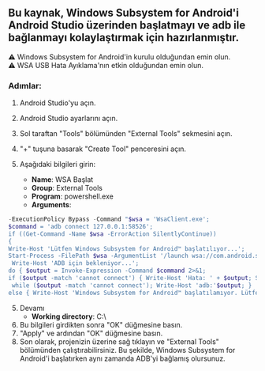 ## Bu kaynak, Windows Subsystem for Android'i Android Studio üzerinden başlatmayı ve adb ile bağlanmayı kolaylaştırmak için hazırlanmıştır.

⚠️ Windows Subsystem for Android'in kurulu olduğundan emin olun. <br>
⚠️ WSA USB Hata Ayıklama'nın etkin olduğundan emin olun.

### Adımlar:

1. Android Studio'yu açın.
2. Android Studio ayarlarını açın.
3. Sol taraftan "Tools" bölümünden "External Tools" sekmesini açın.
4. "+" tuşuna basarak "Create Tool" penceresini açın.
5. Aşağıdaki bilgileri girin:

   - **Name**: WSA Başlat
   - **Group**: External Tools
   - **Program**: powershell.exe
   - **Arguments**:
```powershell
-ExecutionPolicy Bypass -Command "$wsa = 'WsaClient.exe';
$command = 'adb connect 127.0.0.1:58526';
if ((Get-Command -Name $wsa -ErrorAction SilentlyContinue))
{
Write-Host 'Lütfen Windows Subsystem for Android™ başlatılıyor...';
Start-Process -FilePath $wsa -ArgumentList '/launch wsa://com.android.system';
 Write-Host 'ADB için bekleniyor...';
do { $output = Invoke-Expression -Command $command 2>&1;
if ($output -match 'cannot connect') { Write-Host 'Hata: ' + $output; Start-Sleep -Seconds 5; } }
 while ($output -match 'cannot connect'); Write-Host 'adb:'$output; }
else { Write-Host 'Windows Subsystem for Android™ başlatılamıyor. Lütfen Windows Subsystem for Android™'ın yüklü olduğundan emin olun.'; }"
```
5. Devamı
   - **Working directory**: C:\ <br>
6. Bu bilgileri girdikten sonra "OK" düğmesine basın.
7. "Apply" ve ardından "OK" düğmesine basın.
8. Son olarak, projenizin üzerine sağ tıklayın ve "External Tools" bölümünden çalıştırabilirsiniz.
Bu şekilde, Windows Subsystem for Android'i başlatırken aynı zamanda ADB'yi bağlamış olursunuz.
